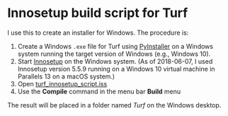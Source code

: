 Innosetup build script for Turf
===============================

I use this to create an installer for Windows. The procedure is:

1. Create a Windows `.exe` file for Turf using [PyInstaller](http://www.pyinstaller.org) on a Windows system running the target version of Windows (e.g., Windows 10).
2. Start [Innosetup](http://www.jrsoftware.org/isinfo.php) on the Windows system.  (As of 2018-06-07, I used Innosetup version 5.5.9 running on a Windows 10 virtual machine in Parallels 13 on a macOS system.)
3. Open [turf_innosetup_script.iss](./turf_innosetup_script.iss)
4. Use the **Compile** command in the menu bar **Build** menu

The result will be placed in a folder named _Turf_ on the Windows desktop.
